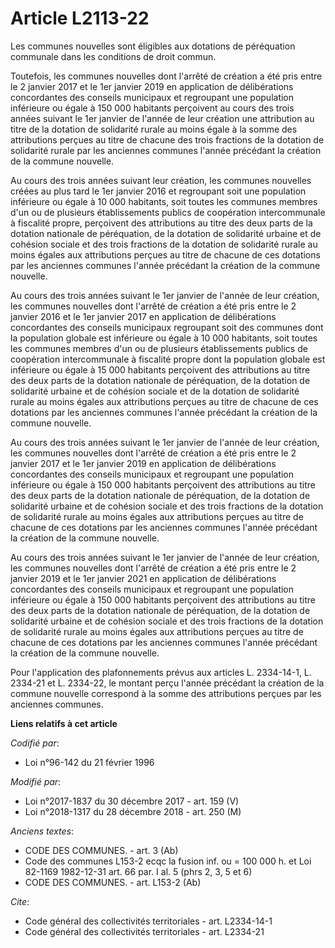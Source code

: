 # Article L2113-22

Les communes nouvelles sont éligibles aux dotations de péréquation communale dans les conditions de droit commun. 

Toutefois, les communes nouvelles dont l'arrêté de création a été pris entre le 2 janvier 2017 et le 1er janvier 2019 en
application de délibérations concordantes des conseils municipaux et regroupant une population inférieure ou égale à 150 000
habitants perçoivent au cours des trois années suivant le 1er janvier de l'année de leur création une attribution au titre de
la dotation de solidarité rurale au moins égale à la somme des attributions perçues au titre de chacune des trois fractions
de la dotation de solidarité rurale par les anciennes communes l'année précédant la création de la commune nouvelle. 

Au cours des trois années suivant leur création, les communes nouvelles créées au plus tard le 1er janvier 2016 et regroupant
soit une population inférieure ou égale à 10 000 habitants, soit toutes les communes membres d'un ou de plusieurs
établissements publics de coopération intercommunale à fiscalité propre, perçoivent des attributions au titre des deux parts
de la dotation nationale de péréquation, de la dotation de solidarité urbaine et de cohésion sociale et des trois fractions
de la dotation de solidarité rurale au moins égales aux attributions perçues au titre de chacune de ces dotations par les
anciennes communes l'année précédant la création de la commune nouvelle. 

Au cours des trois années suivant le 1er janvier de l'année de leur création, les communes nouvelles dont l'arrêté de
création a été pris entre le 2 janvier 2016 et le 1er janvier 2017 en application de délibérations concordantes des conseils
municipaux regroupant soit des communes dont la population globale est inférieure ou égale à 10 000 habitants, soit toutes
les communes membres d'un ou de plusieurs établissements publics de coopération intercommunale à fiscalité propre dont la
population globale est inférieure ou égale à 15 000 habitants perçoivent des attributions au titre des deux parts de la
dotation nationale de péréquation, de la dotation de solidarité urbaine et de cohésion sociale et de la dotation de
solidarité rurale au moins égales aux attributions perçues au titre de chacune de ces dotations par les anciennes communes
l'année précédant la création de la commune nouvelle. 

Au cours des trois années suivant le 1er janvier de l'année de leur création, les communes nouvelles dont l'arrêté de
création a été pris entre le 2 janvier 2017 et le 1er janvier 2019 en application de délibérations concordantes des conseils
municipaux et regroupant une population inférieure ou égale à 150 000 habitants perçoivent des attributions au titre des deux
parts de la dotation nationale de péréquation, de la dotation de solidarité urbaine et de cohésion sociale et des trois
fractions de la dotation de solidarité rurale au moins égales aux attributions perçues au titre de chacune de ces dotations
par les anciennes communes l'année précédant la création de la commune nouvelle. 

Au cours des trois années suivant le 1er janvier de l'année de leur création, les communes nouvelles dont l'arrêté de
création a été pris entre le 2 janvier 2019 et le 1er janvier 2021 en application de délibérations concordantes des conseils
municipaux et regroupant une population inférieure ou égale à 150 000 habitants perçoivent des attributions au titre des deux
parts de la dotation nationale de péréquation, de la dotation de solidarité urbaine et de cohésion sociale et des trois
fractions de la dotation de solidarité rurale au moins égales aux attributions perçues au titre de chacune de ces dotations
par les anciennes communes l'année précédant la création de la commune nouvelle. 

Pour l'application des plafonnements prévus aux articles L. 2334-14-1, L. 2334-21 et L. 2334-22, le montant perçu l'année
précédant la création de la commune nouvelle correspond à la somme des attributions perçues par les anciennes communes.

**Liens relatifs à cet article**

_Codifié par_:

  - Loi n°96-142 du 21 février 1996

_Modifié par_:

  - Loi n°2017-1837 du 30 décembre 2017 - art. 159 (V)
  - Loi n°2018-1317 du 28 décembre 2018 - art. 250 (M)

_Anciens textes_:

  - CODE DES COMMUNES. - art. 3 (Ab)
  - Code des communes L153-2 ecqc la fusion inf. ou = 100 000 h. et Loi 82-1169 1982-12-31 art. 66 par. I al. 5 (phrs 2, 3, 5 et 6)
  - CODE DES COMMUNES. - art. L153-2 (Ab)

_Cite_:

  - Code général des collectivités territoriales - art. L2334-14-1
  - Code général des collectivités territoriales - art. L2334-21
